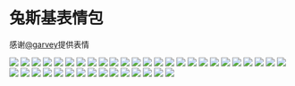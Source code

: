 # 兔斯基表情包

感谢[@garvey](https://gitee.com/zjwo)提供表情

![](https://cdn.jsdelivr.net/gh/2x-ercha/twikoo-magic@1.0/image/tusiji/0001.gif)
![](https://cdn.jsdelivr.net/gh/2x-ercha/twikoo-magic@1.0/image/tusiji/0002.gif)
![](https://cdn.jsdelivr.net/gh/2x-ercha/twikoo-magic@1.0/image/tusiji/0003.gif)
![](https://cdn.jsdelivr.net/gh/2x-ercha/twikoo-magic@1.0/image/tusiji/0004.gif)
![](https://cdn.jsdelivr.net/gh/2x-ercha/twikoo-magic@1.0/image/tusiji/0005.gif)
![](https://cdn.jsdelivr.net/gh/2x-ercha/twikoo-magic@1.0/image/tusiji/0006.gif)
![](https://cdn.jsdelivr.net/gh/2x-ercha/twikoo-magic@1.0/image/tusiji/0007.gif)
![](https://cdn.jsdelivr.net/gh/2x-ercha/twikoo-magic@1.0/image/tusiji/0008.gif)
![](https://cdn.jsdelivr.net/gh/2x-ercha/twikoo-magic@1.0/image/tusiji/0009.gif)
![](https://cdn.jsdelivr.net/gh/2x-ercha/twikoo-magic@1.0/image/tusiji/0010.gif)
![](https://cdn.jsdelivr.net/gh/2x-ercha/twikoo-magic@1.0/image/tusiji/0011.gif)
![](https://cdn.jsdelivr.net/gh/2x-ercha/twikoo-magic@1.0/image/tusiji/0012.gif)
![](https://cdn.jsdelivr.net/gh/2x-ercha/twikoo-magic@1.0/image/tusiji/0013.gif)
![](https://cdn.jsdelivr.net/gh/2x-ercha/twikoo-magic@1.0/image/tusiji/0014.gif)
![](https://cdn.jsdelivr.net/gh/2x-ercha/twikoo-magic@1.0/image/tusiji/0015.gif)
![](https://cdn.jsdelivr.net/gh/2x-ercha/twikoo-magic@1.0/image/tusiji/0016.gif)
![](https://cdn.jsdelivr.net/gh/2x-ercha/twikoo-magic@1.0/image/tusiji/0017.gif)
![](https://cdn.jsdelivr.net/gh/2x-ercha/twikoo-magic@1.0/image/tusiji/0018.gif)
![](https://cdn.jsdelivr.net/gh/2x-ercha/twikoo-magic@1.0/image/tusiji/0019.gif)
![](https://cdn.jsdelivr.net/gh/2x-ercha/twikoo-magic@1.0/image/tusiji/0020.gif)
![](https://cdn.jsdelivr.net/gh/2x-ercha/twikoo-magic@1.0/image/tusiji/0021.gif)
![](https://cdn.jsdelivr.net/gh/2x-ercha/twikoo-magic@1.0/image/tusiji/0022.gif)
![](https://cdn.jsdelivr.net/gh/2x-ercha/twikoo-magic@1.0/image/tusiji/0023.gif)
![](https://cdn.jsdelivr.net/gh/2x-ercha/twikoo-magic@1.0/image/tusiji/0024.gif)
![](https://cdn.jsdelivr.net/gh/2x-ercha/twikoo-magic@1.0/image/tusiji/0025.gif)
![](https://cdn.jsdelivr.net/gh/2x-ercha/twikoo-magic@1.0/image/tusiji/0026.gif)
![](https://cdn.jsdelivr.net/gh/2x-ercha/twikoo-magic@1.0/image/tusiji/0027.gif)
![](https://cdn.jsdelivr.net/gh/2x-ercha/twikoo-magic@1.0/image/tusiji/0028.gif)
![](https://cdn.jsdelivr.net/gh/2x-ercha/twikoo-magic@1.0/image/tusiji/0029.gif)
![](https://cdn.jsdelivr.net/gh/2x-ercha/twikoo-magic@1.0/image/tusiji/0030.gif)
![](https://cdn.jsdelivr.net/gh/2x-ercha/twikoo-magic@1.0/image/tusiji/0031.gif)
![](https://cdn.jsdelivr.net/gh/2x-ercha/twikoo-magic@1.0/image/tusiji/0032.gif)
![](https://cdn.jsdelivr.net/gh/2x-ercha/twikoo-magic@1.0/image/tusiji/0033.gif)
![](https://cdn.jsdelivr.net/gh/2x-ercha/twikoo-magic@1.0/image/tusiji/0034.gif)
![](https://cdn.jsdelivr.net/gh/2x-ercha/twikoo-magic@1.0/image/tusiji/0035.gif)
![](https://cdn.jsdelivr.net/gh/2x-ercha/twikoo-magic@1.0/image/tusiji/0036.gif)
![](https://cdn.jsdelivr.net/gh/2x-ercha/twikoo-magic@1.0/image/tusiji/0037.gif)
![](https://cdn.jsdelivr.net/gh/2x-ercha/twikoo-magic@1.0/image/tusiji/0038.gif)
![](https://cdn.jsdelivr.net/gh/2x-ercha/twikoo-magic@1.0/image/tusiji/0039.gif)
![](https://cdn.jsdelivr.net/gh/2x-ercha/twikoo-magic@1.0/image/tusiji/0040.gif)
